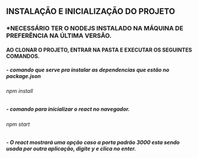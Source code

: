 ## INSTALAÇÃO E INICIALIZAÇÃO DO PROJETO

### *NECESSÁRIO TER O NODEJS INSTALADO NA MÁQUINA DE PREFERÊNCIA NA ÚLTIMA VERSÃO.

#### AO CLONAR O PROJETO, ENTRAR NA PASTA E EXECUTAR OS SEGUINTES COMANDOS.

##### - comando que serve pra instalar as dependencias que estão no package.json
###### npm install

##### - comando para inicializar o react no navegador.
###### npm start


##### - O react mostrará uma opção caso a porta padrão 3000 esta sendo usada por outra aplicação, digite y e clica no enter.
